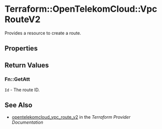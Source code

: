 # Terraform::OpenTelekomCloud::VpcRouteV2

Provides a resource to create a route.

## Properties


## Return Values

### Fn::GetAtt

`Id` - The route ID.

## See Also

* [opentelekomcloud_vpc_route_v2](https://www.terraform.io/docs/providers/opentelekomcloud/r/vpc_route_v2.html) in the _Terraform Provider Documentation_